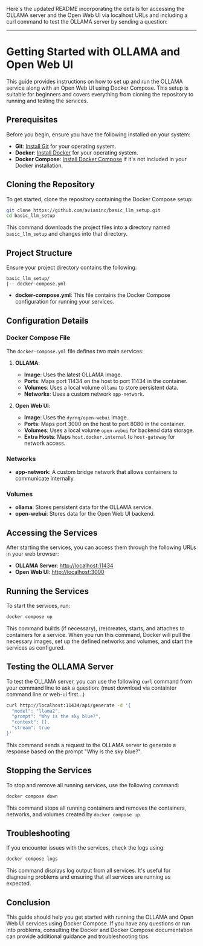 Here's the updated README incorporating the details for accessing the OLLAMA server and the Open Web UI via localhost URLs and including a curl command to test the OLLAMA server by sending a question:

---

# Getting Started with OLLAMA and Open Web UI

This guide provides instructions on how to set up and run the OLLAMA service along with an Open Web UI using Docker Compose. This setup is suitable for beginners and covers everything from cloning the repository to running and testing the services.

## Prerequisites

Before you begin, ensure you have the following installed on your system:
- **Git**: [Install Git](https://git-scm.com/book/en/v2/Getting-Started-Installing-Git) for your operating system.
- **Docker**: [Install Docker](https://docs.docker.com/get-docker/) for your operating system.
- **Docker Compose**: [Install Docker Compose](https://docs.docker.com/compose/install/) if it's not included in your Docker installation.

## Cloning the Repository

To get started, clone the repository containing the Docker Compose setup:

```bash
git clone https://github.com/avianinc/basic_llm_setup.git
cd basic_llm_setup
```

This command downloads the project files into a directory named `basic_llm_setup` and changes into that directory.

## Project Structure

Ensure your project directory contains the following:
```
basic_llm_setup/
|-- docker-compose.yml
```

- **docker-compose.yml**: This file contains the Docker Compose configuration for running your services.

## Configuration Details

### Docker Compose File

The `docker-compose.yml` file defines two main services:

1. **OLLAMA**:
   - **Image**: Uses the latest OLLAMA image.
   - **Ports**: Maps port 11434 on the host to port 11434 in the container.
   - **Volumes**: Uses a local volume `ollama` to store persistent data.
   - **Networks**: Uses a custom network `app-network`.

2. **Open Web UI**:
   - **Image**: Uses the `dyrnq/open-webui` image.
   - **Ports**: Maps port 3000 on the host to port 8080 in the container.
   - **Volumes**: Uses a local volume `open-webui` for backend data storage.
   - **Extra Hosts**: Maps `host.docker.internal` to `host-gateway` for network access.

### Networks

- **app-network**: A custom bridge network that allows containers to communicate internally.

### Volumes

- **ollama**: Stores persistent data for the OLLAMA service.
- **open-webui**: Stores data for the Open Web UI backend.

## Accessing the Services

After starting the services, you can access them through the following URLs in your web browser:

- **OLLAMA Server**: [http://localhost:11434](http://localhost:11434)
- **Open Web UI**: [http://localhost:3000](http://localhost:3000)

## Running the Services

To start the services, run:

```bash
docker compose up
```

This command builds (if necessary), (re)creates, starts, and attaches to containers for a service. When you run this command, Docker will pull the necessary images, set up the defined networks and volumes, and start the services as configured.

## Testing the OLLAMA Server

To test the OLLAMA server, you can use the following `curl` command from your command line to ask a question: (must download via containter command line or web-ui first...)

```bash
curl http://localhost:11434/api/generate -d '{
  "model": "llama2",
  "prompt": "Why is the sky blue?",
  "context": [],
  "stream": true
}'
```

This command sends a request to the OLLAMA server to generate a response based on the prompt "Why is the sky blue?".

## Stopping the Services

To stop and remove all running services, use the following command:

```bash
docker compose down
```

This command stops all running containers and removes the containers, networks, and volumes created by `docker compose up`.

## Troubleshooting

If you encounter issues with the services, check the logs using:

```bash
docker compose logs
```

This command displays log output from all services. It's useful for diagnosing problems and ensuring that all services are running as expected.

## Conclusion

This guide should help you get started with running the OLLAMA and Open Web UI services using Docker Compose. If you have any questions or run into problems, consulting the Docker and Docker Compose documentation can provide additional guidance and troubleshooting tips.